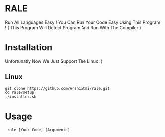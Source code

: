 # RALE
Run All Languages Easy ! You Can Run Your Code Easy Using This Program ! ( This Program Will Detect Program And Run With The Compiler )

# Installation
Unfortunatly Now We Just Support The Linux :(

## Linux
```
git clone https://github.com/Arshiatmi/rale.git
cd rale/setup
./installer.sh
```

# Usage
` rale [Your Code] [Arguments]`
